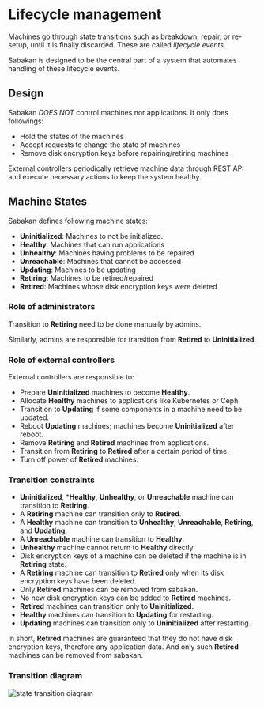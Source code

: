 Lifecycle management
====================

Machines go through state transitions such as breakdown, repair, or re-setup,
until it is finally discarded.  These are called *lifecycle events*.

Sabakan is designed to be the central part of a system that automates
handling of these lifecycle events.

Design
------

Sabakan *DOES NOT* control machines nor applications.
It only does followings:

* Hold the states of the machines
* Accept requests to change the state of machines
* Remove disk encryption keys before repairing/retiring machines

External controllers periodically retrieve machine data through REST API
and execute necessary actions to keep the system healthy.

Machine States
--------------

Sabakan defines following machine states:

* **Uninitialized**: Machines to not be initialized.
* **Healthy**: Machines that can run applications
* **Unhealthy**: Machines having problems to be repaired
* **Unreachable**: Machines that cannot be accessed
* **Updating**: Machines to be updating
* **Retiring**: Machines to be retired/repaired
* **Retired**: Machines whose disk encryption keys were deleted

### Role of administrators

Transition to **Retiring** need to be done manually by admins.

Similarly, admins are responsible for transition from **Retired** to **Uninitialized**.

### Role of external controllers

External controllers are responsible to:

* Prepare **Uninitialized** machines to become **Healthy**.
* Allocate **Healthy** machines to applications like Kubernetes or Ceph.
* Transition to **Updating** if some components in a machine need to be updated.
* Reboot **Updating** machines; machines become **Uninitialized** after reboot.
* Remove **Retiring** and **Retired** machines from applications.
* Transition from **Retiring** to **Retired** after a certain period of time.
* Turn off power of **Retired** machines.

### Transition constraints

* **Uninitialized**, ***Healthy**, **Unhealthy**, or **Unreachable** machine can transition to **Retiring**.
* A **Retiring** machine can transition only to **Retired**.
* A **Healthy** machine can transition to **Unhealthy**, **Unreachable**, **Retiring**, and **Updating**.
* A **Unreachable** machine can transition to **Healthy**.
* **Unhealthy** machine cannot return to **Healthy** directly.
* Disk encryption keys of a machine can be deleted if the machine is in **Retiring** state.
* A **Retiring** machine can transition to **Retired** only when its disk encryption keys have been deleted.
* Only **Retired** machines can be removed from sabakan.
* No new disk encryption keys can be added to **Retired** machines.
* **Retired** machines can transition only to **Uninitialized**.
* **Healthy** machines can transition to **Updating** for restarting.
* **Updating** machines can transition only to **Uninitialized** after restarting.

In short, **Retired** machines are guaranteed that they do not have disk encryption keys,
therefore any application data.  And only such **Retired** machines can be removed from
sabakan.

### Transition diagram

![state transition diagram](http://www.plantuml.com/plantuml/svg/ZPAnJiGm343tV8Ldf8gz0pe40om8dSI46DpMHwEcJkMwdChNanozIniXT5jiF_krbdUZekZKE_D-ym55uuzStC4RMxPgqTblQimcWYBKdmYTjlCVbJsf5SkV9JnIxT0AWImfOvQs20P5-nj5KgdM4P21HBnad13MBLQEIdWXFNhfO4h93PpPL_A4JKESEZIe4RoyRlTKUHzVe2r17yPR9cFETIZolPHmVr0Ia5DZ8BczxbEsO3Rp-H90ZpoXSxCngoLa-q_v_wKvccjVXOR8ftzV-yrvSBB4fZtr_el6KrDZnmw8Qva7jPwXez2ta5SA4xwSOJZ94XwGGQ9emy91V0yZLjWXcnrn4sxu1m00)
